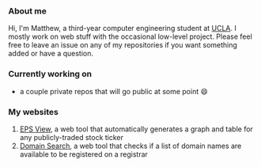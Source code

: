 ### About me

Hi, I'm Matthew, a third-year computer engineering student at [UCLA](https://www.ucla.edu/). I mostly work on web stuff with the occasional low-level project. Please feel free to leave an issue on any of my repositories if you want something added or have a question.

### Currently working on

- a couple private repos that will go public at some point 😄

### My websites
1. [EPS View](eps.machandler.com), a web tool that automatically generates a graph and table for any publicly-traded stock ticker
2. [Domain Search](domains.machandler.com), a web tool that checks if a list of domain names are available to be registered on a registrar


